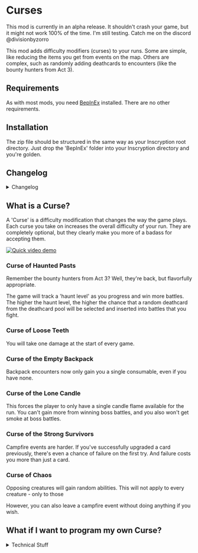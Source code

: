 # Curses

This mod is currently in an alpha release. It shouldn't crash your game, but it might not work 100% of the time. I'm still testing. Catch me on the discord @divisionbyzorro

This mod adds difficulty modifiers (curses) to your runs. Some are simple, like reducing the items you get from events on the map. Others are complex, such as randomly adding deathcards to encounters (like the bounty hunters from Act 3).

## Requirements

As with most mods, you need [BepInEx](https://inscryption.thunderstore.io/package/BepInEx/BepInExPack_Inscryption/) installed. There are no other requirements.

## Installation

The zip file should be structured in the same way as your Inscryption root directory. Just drop the 'BepInEx' folder into your Inscryption directory and you're golden.

## Changelog

<details>
<summary>Changelog</summary>

0.4.0
- Added the Curse of the Wilting Clover
- Added the Curse of Boss' Reveng

0.3.1
- Fixed defect where unpaused audio would sometimes come back too loud.

0.3.0
- Added 'Curse of Loose Teeth' and 'Curse of Chaos'
- Fixed defect where audio would sometimes not properly resume after deathcards appear in battle
- Improved how 'Curse of the Lone Candle' interacts with boss sequences.
- Curse selection now happens after drafting/starter deck selection and after side deck selection

0.2.1
- Fixed occasional crash when adding deathcards to battle plan
- Fixed random icons appearing on procedurally generated cards.

0.2.0
- Added the 'Curse of Haunted Pasts'
- Significantly improved the curse selection event
- Fixed a bug in the curse selection event where card backs were not displaying correctly.

0.1.1
- Updated asset loader to (hopefully) fix issues with Thunderstore mod manager.

0.1.0
- Initial version. Includes 'Curse of the Empty Backpack,' 'Curse of the Lone Candle', ' and 'Curse of the Empty Backpack'
</details>

## What is a Curse?

A 'Curse' is a difficulty modification that changes the way the game plays. Each curse you take on increases the overall difficulty of your run. They are completely optional, but they clearly make you more of a badass for accepting them.

[![Quick video demo](https://img.youtube.com/vi/R1tFfTIx7kQ/0.jpg)](https://www.youtube.com/watch?v=R1tFfTIx7kQ)

### Curse of Haunted Pasts
Remember the bounty hunters from Act 3? Well, they're back, but flavorfully appropriate.

The game will track a 'haunt level' as you progress and win more battles. The higher the haunt level, the higher the chance that a random deathcard from the deathcard pool will be selected and inserted into battles that you fight.

### Curse of Loose Teeth
You will take one damage at the start of every game.

### Curse of the Empty Backpack
Backpack encounters now only gain you a single consumable, even if you have none.

### Curse of the Lone Candle
This forces the player to only have a single candle flame available for the run.
You can't gain more from winning boss battles, and you also won't get smoke at boss battles.

### Curse of the Strong Survivors
Campfire events are harder. If you've successfully upgraded a card previously, there's even a chance of failure on the first try. And failure costs you more than just a card.

### Curse of Chaos
Opposing creatures will gain random abilities. This will not apply to every creature - only to those 

However, you can also leave a campfire event without doing anything if you wish.

## What if I want to program my own Curse?

<details>
<summary>Technical Stuff</summary>
I'll do my best to summarize it here:

1. You need to create a new curse class that inherits from CurseBase.
2. There are a number of abstract fields you have to implement:
    1. Title: This will display in the rulebook, prefixed with 'Curse Of'. So if you title your curse 'Flatulence,' the rulebook will refer to it as 'Curse Of Flatulence.'
    2. Description: This describes what the curse does and will appear in the rulebook.
    3. IconTexture: This is the icon that will appear in the middle of the curse card. It should be a 56x56 PNG. You can use AssetHelper to load it if you want, but AssetHelper will assume the PNG is in the 'Infiniscryption/assets' folder.
    4. Reset: This is *incredibly* important. This logic will run at the beginning of every run and whenever you leave the Curse selection node. If you need to do something at the start of the run, do it here (look at OneCandleMax to see how this is used).
3. Do whatever patching you need to do to make your curse work.
    - There is an instance variable called 'Active' which will tell you if your curse is active. If you're in a static method (like a patch), you can get the value of this flag using CurseManager.IsActive\<T>, where T is the class name of the mod.
    - I can't stress this enough. The framework does not check whether or not your curse is activated by the player - you have to do that! So if your curse makes the Mycologists put three copies of a card named 'Wet Fart' into your deck, you better make sure it only happens when that active flag is set.
4. Register the curse using CurseManager.Register. This will also take care of any patches defined in your curse.

That *should* be enough. Once a curse is registered, the Curse node will automatically pick it up and display it as an option for the player. If they leave it turned up, the Active flag will be set to true.
</details>